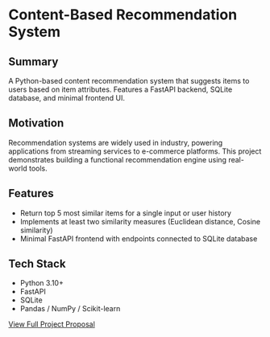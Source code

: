 # Content-Based Recommendation System

## Summary
A Python-based content recommendation system that suggests items to users based on item attributes. Features a FastAPI backend, SQLite database, and minimal frontend UI.

## Motivation
Recommendation systems are widely used in industry, powering applications from streaming services to e-commerce platforms. This project demonstrates building a functional recommendation engine using real-world tools.

## Features
- Return top 5 most similar items for a single input or user history
- Implements at least two similarity measures (Euclidean distance, Cosine similarity)
- Minimal FastAPI frontend with endpoints connected to SQLite database

## Tech Stack
- Python 3.10+
- FastAPI
- SQLite
- Pandas / NumPy / Scikit-learn

[View Full Project Proposal](link-to-your-github-pages-project)
